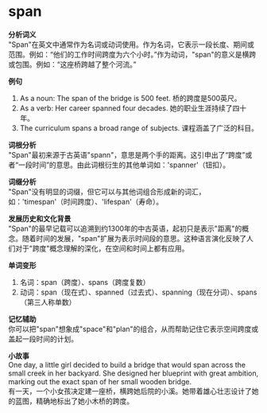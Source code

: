 # span

**分析词义**  
"Span"在英文中通常作为名词或动词使用。作为名词，它表示一段长度、期间或范围。例如：“他们的工作时间跨度为六个小时。”作为动词，"span"的意义是横跨或包围。例如：“这座桥跨越了整个河流。”

  

**例句**

  

1.  As a noun: The span of the bridge is 500 feet. 桥的跨度是500英尺。
2.  As a verb: Her career spanned four decades. 她的职业生涯持续了四十年。
3.  The curriculum spans a broad range of subjects. 课程涵盖了广泛的科目。

  

**词根分析**  
"Span"最初来源于古英语"spann"，意思是两个手的距离。这引申出了“跨度”或者“一段时间”的意思。由此词根衍生的其他单词如：'spanner'（钮扣）。

  

**词缀分析**  
"Span"没有明显的词缀，但它可以与其他词组合形成新的词汇，如：'timespan'（时间跨度）、'lifespan'（寿命）。

  

**发展历史和文化背景**  
"Span"的最早记载可以追溯到约1300年的中古英语，起初只是表示"距离"的概念。随着时间的发展，"span"扩展为表示时间段的意思。这种语言演化反映了人们对于"跨度"概念理解的深化，在空间和时间上都有应用。

  

**单词变形**

  

1.  名词：span（跨度）、spans（跨度复数）
2.  动词：span（现在式）、spanned（过去式）、spanning（现在分词）、spans（第三人称单数）

  

**记忆辅助**  
你可以把"span"想象成"space"和"plan"的组合，从而帮助记住它表示空间跨度或盖起一段时间的计划。

  

**小故事**  
One day, a little girl decided to build a bridge that would span across the small creek in her backyard. She designed her blueprint with great ambition, marking out the exact span of her small wooden bridge.  
有一天，一个小女孩决定建一座桥，横跨她后院的小溪。她带着雄心壮志设计了她的蓝图，精确地标出了她小木桥的跨度。
